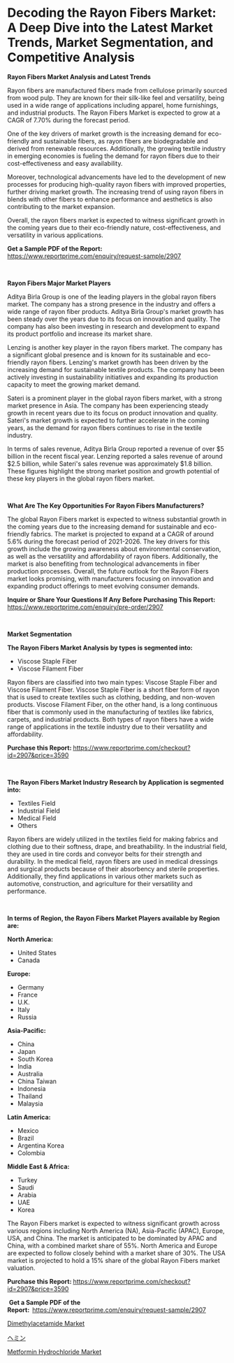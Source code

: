 <p><h1>Decoding the Rayon Fibers Market: A Deep Dive into the Latest Market Trends, Market Segmentation, and Competitive Analysis</h1></p><p><strong>Rayon Fibers Market Analysis and Latest Trends</strong></p>
<p><p>Rayon fibers are manufactured fibers made from cellulose primarily sourced from wood pulp. They are known for their silk-like feel and versatility, being used in a wide range of applications including apparel, home furnishings, and industrial products. The Rayon Fibers Market is expected to grow at a CAGR of 7.70% during the forecast period.</p><p>One of the key drivers of market growth is the increasing demand for eco-friendly and sustainable fibers, as rayon fibers are biodegradable and derived from renewable resources. Additionally, the growing textile industry in emerging economies is fueling the demand for rayon fibers due to their cost-effectiveness and easy availability.</p><p>Moreover, technological advancements have led to the development of new processes for producing high-quality rayon fibers with improved properties, further driving market growth. The increasing trend of using rayon fibers in blends with other fibers to enhance performance and aesthetics is also contributing to the market expansion.</p><p>Overall, the rayon fibers market is expected to witness significant growth in the coming years due to their eco-friendly nature, cost-effectiveness, and versatility in various applications.</p></p>
<p><strong>Get a Sample PDF of the Report:&nbsp;</strong> <a href="https://www.reportprime.com/enquiry/request-sample/2907">https://www.reportprime.com/enquiry/request-sample/2907</a></p>
<p>&nbsp;</p>
<p><strong>Rayon Fibers Major Market Players</strong></p>
<p><p>Aditya Birla Group is one of the leading players in the global rayon fibers market. The company has a strong presence in the industry and offers a wide range of rayon fiber products. Aditya Birla Group's market growth has been steady over the years due to its focus on innovation and quality. The company has also been investing in research and development to expand its product portfolio and increase its market share.</p><p>Lenzing is another key player in the rayon fibers market. The company has a significant global presence and is known for its sustainable and eco-friendly rayon fibers. Lenzing's market growth has been driven by the increasing demand for sustainable textile products. The company has been actively investing in sustainability initiatives and expanding its production capacity to meet the growing market demand.</p><p>Sateri is a prominent player in the global rayon fibers market, with a strong market presence in Asia. The company has been experiencing steady growth in recent years due to its focus on product innovation and quality. Sateri's market growth is expected to further accelerate in the coming years, as the demand for rayon fibers continues to rise in the textile industry.</p><p>In terms of sales revenue, Aditya Birla Group reported a revenue of over $5 billion in the recent fiscal year. Lenzing reported a sales revenue of around $2.5 billion, while Sateri's sales revenue was approximately $1.8 billion. These figures highlight the strong market position and growth potential of these key players in the global rayon fibers market.</p></p>
<p>&nbsp;</p>
<p><strong>What Are The Key Opportunities For Rayon Fibers Manufacturers?</strong></p>
<p><p>The global Rayon Fibers market is expected to witness substantial growth in the coming years due to the increasing demand for sustainable and eco-friendly fabrics. The market is projected to expand at a CAGR of around 5.6% during the forecast period of 2021-2026. The key drivers for this growth include the growing awareness about environmental conservation, as well as the versatility and affordability of rayon fibers. Additionally, the market is also benefiting from technological advancements in fiber production processes. Overall, the future outlook for the Rayon Fibers market looks promising, with manufacturers focusing on innovation and expanding product offerings to meet evolving consumer demands.</p></p>
<p><strong>Inquire or Share Your Questions If Any Before Purchasing This Report:</strong> <a href="https://www.reportprime.com/enquiry/pre-order/2907">https://www.reportprime.com/enquiry/pre-order/2907</a></p>
<p>&nbsp;</p>
<p><strong>Market Segmentation</strong></p>
<p><strong>The Rayon Fibers Market Analysis by types is segmented into:</strong></p>
<p><ul><li>Viscose Staple Fiber</li><li>Viscose Filament Fiber</li></ul></p>
<p><p>Rayon fibers are classified into two main types: Viscose Staple Fiber and Viscose Filament Fiber. Viscose Staple Fiber is a short fiber form of rayon that is used to create textiles such as clothing, bedding, and non-woven products. Viscose Filament Fiber, on the other hand, is a long continuous fiber that is commonly used in the manufacturing of textiles like fabrics, carpets, and industrial products. Both types of rayon fibers have a wide range of applications in the textile industry due to their versatility and affordability.</p></p>
<p><strong>Purchase this Report:&nbsp;</strong><a href="https://www.reportprime.com/checkout?id=2907&price=3590">https://www.reportprime.com/checkout?id=2907&price=3590</a></p>
<p>&nbsp;</p>
<p><strong>The Rayon Fibers Market Industry Research by Application is segmented into:</strong></p>
<p><ul><li>Textiles Field</li><li>Industrial Field</li><li>Medical Field</li><li>Others</li></ul></p>
<p><p>Rayon fibers are widely utilized in the textiles field for making fabrics and clothing due to their softness, drape, and breathability. In the industrial field, they are used in tire cords and conveyor belts for their strength and durability. In the medical field, rayon fibers are used in medical dressings and surgical products because of their absorbency and sterile properties. Additionally, they find applications in various other markets such as automotive, construction, and agriculture for their versatility and performance.</p></p>
<p>&nbsp;</p>
<p><strong>In terms of Region, the Rayon Fibers Market Players available by Region are:</strong></p>
<p>
    <p> <strong> North America: </strong>
        <ul>
            <li>United States</li>
            <li>Canada</li>
        </ul>
        </p> 
    <p> <strong> Europe: </strong>
        <ul>
            <li>Germany</li>
            <li>France</li>
            <li>U.K.</li>
            <li>Italy</li>
            <li>Russia</li>
        </ul>
        </p> 
    <p> <strong> Asia-Pacific: </strong>
        <ul>
            <li>China</li>
            <li>Japan</li>
            <li>South Korea</li>
            <li>India</li>
            <li>Australia</li>
            <li>China Taiwan</li>
            <li>Indonesia</li>
            <li>Thailand</li>
            <li>Malaysia</li>
        </ul>
        </p> 
    <p> <strong> Latin America: </strong>
        <ul>
            <li>Mexico</li>
            <li>Brazil</li>
            <li>Argentina Korea</li>
            <li>Colombia</li>
        </ul>
        </p> 
    <p> <strong> Middle East & Africa: </strong>
        <ul>
            <li>Turkey</li>
            <li>Saudi</li>
            <li>Arabia</li>
            <li>UAE</li>
            <li>Korea</li>
        </ul>
    </p>
    </p>
<p><p>The Rayon Fibers market is expected to witness significant growth across various regions including North America (NA), Asia-Pacific (APAC), Europe, USA, and China. The market is anticipated to be dominated by APAC and China, with a combined market share of 55%. North America and Europe are expected to follow closely behind with a market share of 30%. The USA market is projected to hold a 15% share of the global Rayon Fibers market valuation.</p></p>
<p><strong>Purchase this Report: </strong><a href="https://www.reportprime.com/checkout?id=2907&price=3590">https://www.reportprime.com/checkout?id=2907&price=3590</a></p>
<p>&nbsp;<strong>Get a Sample PDF of the Report:&nbsp;&nbsp;</strong><a href="https://www.reportprime.com/enquiry/request-sample/2907">https://www.reportprime.com/enquiry/request-sample/2907</a></p>
<p><strong></strong></p>
<p><p><a href="https://github.com/jodemen/Market-Research-Report-List-1/blob/main/dimethylacetamide-market.md">Dimethylacetamide Market</a></p><p><a href="https://github.com/oafhukehf4709715/Market-Research-Report-List-1/blob/main/8827480193400.md">ヘミン</a></p><p><a href="https://github.com/jj19131/Market-Research-Report-List-1/blob/main/metformin-hydrochloride-market.md">Metformin Hydrochloride Market</a></p></p>